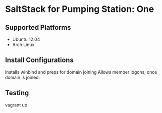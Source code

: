 SaltStack for Pumping Station: One
==================================


Supported Platforms
-------------------

* Ubuntu 12.04
* Arch Linux

Install Configurations
----------------------

Installs winbind and preps for domain joining
Allows member logons, once domain is joined.

Testing
-------

vagrant up
